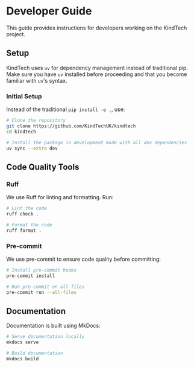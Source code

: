 # Developer Guide

This guide provides instructions for developers working on the KindTech project.

## Setup

KindTech uses `uv` for dependency management instead of traditional pip. Make sure you have `uv` installed before proceeding and that you become familiar
with `uv`'s syntax.

### Initial Setup

Instead of the traditional `pip install -e .`, use:

```bash
# Clone the repository
git clone https://github.com/KindTechUK/kindtech
cd kindtech

# Install the package in development mode with all dev dependencies
uv sync --extra dev
```

## Code Quality Tools

### Ruff

We use Ruff for linting and formatting. Run:

```bash
# Lint the code
ruff check .

# Format the code
ruff format .
```

### Pre-commit

We use pre-commit to ensure code quality before committing:

```bash
# Install pre-commit hooks
pre-commit install

# Run pre-commit on all files
pre-commit run --all-files
```

## Documentation

Documentation is built using MkDocs:

```bash
# Serve documentation locally
mkdocs serve

# Build documentation
mkdocs build
```
